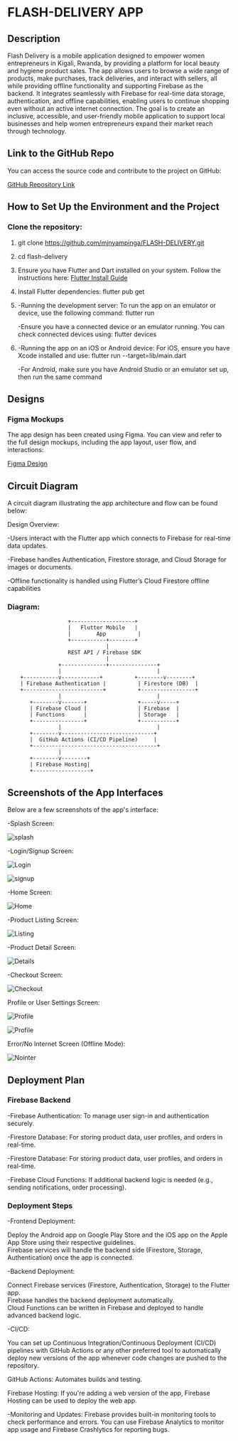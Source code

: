 
# FLASH-DELIVERY APP

## Description

Flash Delivery is a mobile application designed to empower women entrepreneurs in Kigali, Rwanda, by providing a platform for local beauty and hygiene product sales. The app allows users to browse a wide range of products, make purchases, track deliveries, and interact with sellers, all while providing offline functionality and supporting Firebase as the backend. It integrates seamlessly with Firebase for real-time data storage, authentication, and offline capabilities, enabling users to continue shopping even without an active internet connection.
The goal is to create an inclusive, accessible, and user-friendly mobile application to support local businesses and help women entrepreneurs expand their market reach through technology.

## Link to the GitHub Repo

You can access the source code and contribute to the project on GitHub:

[GitHub Repository Link](https://github.com/mjnyampinga/FLASH-DELIVERY)

## How to Set Up the Environment and the Project

### Clone the repository:

1. git clone https://github.com/mjnyampinga/FLASH-DELIVERY.git
   
2. cd flash-delivery
   
3. Ensure you have Flutter and Dart installed on your system. Follow the instructions here: [Flutter Install Guide](https://flutter.dev/docs/get-started/install)
   
4. Install Flutter dependencies: flutter pub get
   
5. -Running the development server: To run the app on an emulator or device, use the following command: flutter run
   
   -Ensure you have a connected device or an emulator running. You can check connected devices using: flutter devices
   
6. -Running the app on an iOS or Android device: For iOS, ensure you have Xcode installed and use: flutter run --target=lib/main.dart
   
   -For Android, make sure you have Android Studio or an emulator set up, then run the same command


## Designs

### Figma Mockups
The app design has been created using Figma. You can view and refer to the full design mockups, including the app layout, user flow, and interactions:

[Figma Design](https://www.figma.com/proto/bKCblg7VKOPlY8LxTgblhi/Cosmetics-e-commerce-app?node-id=3-82&t=oVwRS6hKmlwT9Tly-0&scaling=contain&content-scaling=fixed&page-id=1%3A2324)

## Circuit Diagram

A circuit diagram illustrating the app architecture and flow can be found below:

Design Overview:

-Users interact with the Flutter app which connects to Firebase for real-time data updates.

-Firebase handles Authentication, Firestore storage, and Cloud Storage for images or documents.

-Offline functionality is handled using Flutter’s Cloud Firestore offline capabilities

### Diagram:



                       +--------------------+
                       |   Flutter Mobile   |  
                       |        App          |
                       +-----------+--------+
                                   |
                       REST API / Firebase SDK
                                   |
                    +--------------+---------------+
                    |                              |
        +-----------v------------+          +--------v--------+
        | Firebase Authentication |          | Firestore (DB)  |
        +-------------------------+          +-----------------+
                    |                              |
           +--------v-------+                +-----v-----+
           | Firebase Cloud |                | Firebase  |
           | Functions      |                | Storage   |
           +----------------+                +-----------+
                    |                              |
           +--------v-----------------------------+
           |  GitHub Actions (CI/CD Pipeline)     |
           +---------------------------------------+
                    |
           +--------v--------+
           | Firebase Hosting|
           +------------------+



## Screenshots of the App Interfaces

Below are a few screenshots of the app's interface:

-Splash Screen:

![splash](AndroidStudioProjects/flash_delivery/Screenshot%20(857).png)


-Login/Signup Screen:

![Login](AndroidStudioProjects/flash_delivery/Screenshot%20(860).png)

![signup](AndroidStudioProjects/flash_delivery/Screenshot%20(861).png)


-Home Screen: 

![Home](AndroidStudioProjects/flash_delivery/Screenshot%20(858).png)


-Product Listing Screen:

![Listing](AndroidStudioProjects/flash_delivery/Screenshot%20(859).png)


-Product Detail Screen:

![Details](AndroidStudioProjects/flash_delivery/Screenshot%20(867).png)


-Checkout Screen:

![Checkout](AndroidStudioProjects/flash_delivery/Screenshot%20(865).png)


Profile or User Settings Screen:

![Profile](AndroidStudioProjects/flash_delivery/Screenshot%20(862).png)

![Profile](AndroidStudioProjects/flash_delivery/Screenshot%20(863).png)


Error/No Internet Screen (Offline Mode):

![Nointer](AndroidStudioProjects/flash_delivery/Screenshot%20(866).png)



## Deployment Plan

### Firebase Backend
-Firebase Authentication: To manage user sign-in and authentication securely.

-Firestore Database: For storing product data, user profiles, and orders in real-time.

-Firestore Database: For storing product data, user profiles, and orders in real-time.

-Firebase Cloud Functions: If additional backend logic is needed (e.g., sending notifications, order processing).

### Deployment Steps
-Frontend Deployment:

Deploy the Android app on Google Play Store and the iOS app on the Apple App Store using their respective guidelines.  
Firebase services will handle the backend side (Firestore, Storage, Authentication) once the app is connected.

-Backend Deployment:

Connect Firebase services (Firestore, Authentication, Storage) to the Flutter app.  
Firebase handles the backend deployment automatically.  
Cloud Functions can be written in Firebase and deployed to handle advanced backend logic.

-CI/CD:

You can set up Continuous Integration/Continuous Deployment (CI/CD) pipelines with GitHub Actions or any other preferred tool to automatically deploy new versions of the app whenever code changes are pushed to the repository.

GitHub Actions: Automates builds and testing.

Firebase Hosting: If you're adding a web version of the app, Firebase Hosting can be used to deploy the web app.

-Monitoring and Updates:
Firebase provides built-in monitoring tools to check performance and errors. You can use Firebase Analytics to monitor app usage and Firebase Crashlytics for reporting bugs.

   
